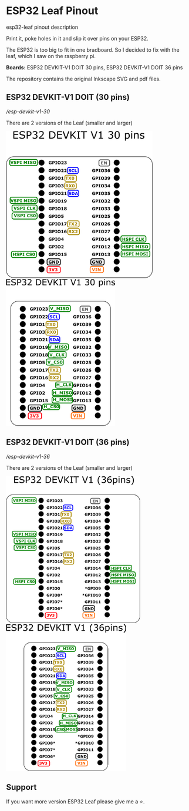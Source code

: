# ESP32 Leaf Pinout
esp32-leaf pinout description

Print it, poke holes in it and slip it over pins on your ESP32.

The ESP32 is too big to fit in one bradboard. So I decided to fix with the leaf, which I saw on the raspberry pi.

**Boards:** ESP32 DEVKIT-V1 DOIT 30 pins, ESP32 DEVKIT-V1 DOIT 36 pins

The repository contains the original Inkscape SVG and pdf files.

## ESP32 DEVKIT-V1 DOIT (30 pins)
*/esp-devkit-v1-30*

There are 2 versions of the Leaf (smaller and larger)

<img src="esp32-devkit-v1-30/esp32-devkit-v1-1.png" height="400" />   <img src="esp32-devkit-v1-30/esp32-devkit-v1-2.png" height="400" />

## ESP32 DEVKIT-V1 DOIT (36 pins)
*/esp-devkit-v1-36*

There are 2 versions of the Leaf (smaller and larger)

<img src="esp32-devkit-v1-36/esp32-devkit-v1-36-1.png" height="400" />   <img src="esp32-devkit-v1-36/esp32-devkit-v1-36-2.png" height="400" />

## Support
If you want more version ESP32 Leaf please give me a :star:.
